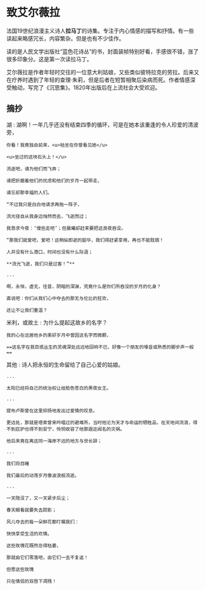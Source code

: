 # 致艾尔薇拉

法国19世纪浪漫主义诗人**拉马丁**的诗集。专注于内心情感的描写和抒情。有一些读起来略感冗长，内容繁杂。但是也有不少佳作。

读的是人民文学出版社“蓝色花诗丛”的书，封面装帧特别好看，手感很不错，涨了很多印象分。这是第一次读拉马丁。

艾尔薇拉是作者年轻时交往的一位意大利姑娘，又些类似彼特拉克的劳拉。后来又在疗养时遇到了年轻的查理·朱莉，但是后者在短暂相聚后染病而死。作者情感深受触动，写完了《沉思集》。1820年出版后在上流社会大受欢迎。


## 摘抄

湖
:   湖啊！一年几乎还没有结束四季的循环，可是在她本该重逢的令人珍爱的清波旁，
    
    你看！我竟独自前来，<u>枯坐在你曾看见她</u>
    
    <u>坐过的这块石头上！</u>

    流逝吧，请为他们而飞奔；
    
    请把折磨着他们的优虑和他们的岁月一起带走，
    
    请忘却那幸福的人们。

    “不过我只是白白地请求再拖一阵子，
    
    流光径自从我身边悄然而去，飞逝而过；
    
    我恳求今夜：‘慢些走吧’；但晨曦却赶来要把这良夜吞没。

    “那我们就爱吧，爱吧！这稍纵即逝的韶华，我们得赶紧享用，再也不能耽搁！
    
    人并没有什么港口，时间也没有什么际涯；
    
    **流光飞逝，我们只是过客！”**
    
    ... 

    啊，永恒，虚无，往昔，阴暗的深渊，究竟什么是你们所吞没的岁月的化身？
    
    直说吧：你们从我们心中夺去的那无与伦比的狂欢，
    
    还让不让我们重温？

米利，或故土
:   为什么提起这故乡的名字？
    
    我的心在远居他乡的美好岁月中曾因这名字而微颤，
    
    ==这名字在我百感丛生的灵魂深处远远地回响不已，好像一个朋友的嗓音或熟悉的脚步声一般==

其他
:   诗人把永恒的生命留给了自己心爱的姑娘。

    ...

    太阳已经将自己的统治权让给脸色苍白的黑夜女王。

    ... 

    提布卢斯曾在这里抑扬地发出过爱情的叹息。
    
    更远处，那就是塔索曾来吟唱过的避难所，当时他沦为天才与命运的牺牲品，在天地间流浪，得不到庇护也得不到安宁，怜悯收容了他那遐迩闻名的灾祸。
    
    他后来竟在离这同一海岸不远的地方与世长辞；

    ... 

    我们将目睹
    
    我们最后的动荡岁月像波浪般流逝。

    ...

    一天隐没了，又一天紧步后尘；
    
    春天眼看就要失去踪影；

    风儿夺去的每一朵鲜花都叮嘱我们：

    快快享受生活的欢情。

    这些玫瑰花既然总得枯萎，

    那就由它们零落吧，由它们一去不复返！

    但愿这些玫瑰

    只在情侣的双唇下凋残！
